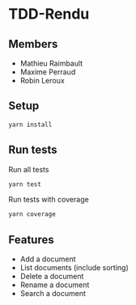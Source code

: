 # TDD-Rendu

## Members
- Mathieu Raimbault
- Maxime Perraud
- Robin Leroux
## Setup 
```bash
yarn install
```

## Run tests 
Run all tests
```bash
yarn test
```
Run tests with coverage
```bash
yarn coverage
```

## Features 

- Add a document
- List documents (include sorting)
- Delete a document
- Rename a document
- Search a document